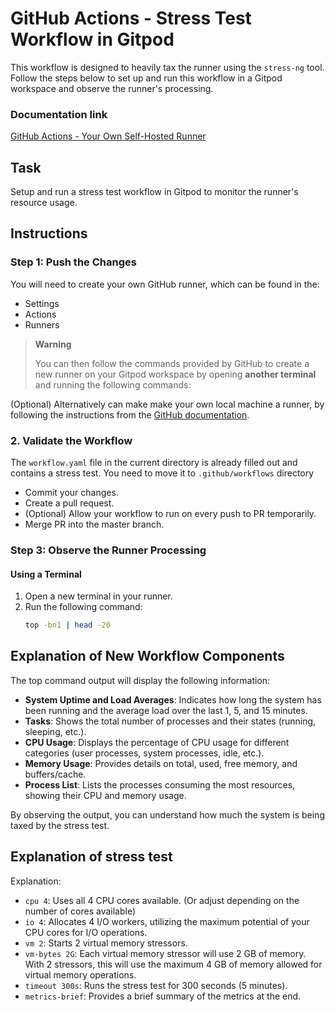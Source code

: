 # GitHub Actions - Stress Test Workflow in Gitpod

This workflow is designed to heavily tax the runner using the `stress-ng` tool. Follow the steps below to set up and run this workflow in a Gitpod workspace and observe the runner's processing.

### Documentation link
[GitHub Actions - Your Own Self-Hosted Runner](https://docs.github.com/en/actions/hosting-your-own-runners/managing-self-hosted-runners/adding-self-hosted-runners)


## Task

Setup and run a stress test workflow in Gitpod to monitor the runner's resource usage.

## Instructions

### Step 1: Push the Changes

You will need to create your own GitHub runner, which can be found in the:
- Settings
- Actions
- Runners

> **Warning** 
>
> You can then follow the commands provided by GitHub to create a new runner on your Gitpod workspace by opening **another terminal** and running the following commands:


(Optional) Alternatively can make make your own local machine a runner, by following the instructions from the [GitHub documentation](https://docs.github.com/en/actions/hosting-your-own-runners/adding-self-hosted-runners).


### 2. Validate the Workflow
The `workflow.yaml` file in the current directory is already filled out and contains a stress test. You need to  move it to `.github/workflows` directory
- Commit your changes.
- Create a pull request.
- (Optional) Allow your workflow to run on every push to PR temporarily.
- Merge PR into the master branch.

### Step 3: Observe the Runner Processing

#### Using a Terminal

1. Open a new terminal in your runner.
2. Run the following command:
    ```bash
    top -bn1 | head -20
    ```

## Explanation of New Workflow Components

The top command output will display the following information:

- **System Uptime and Load Averages**: Indicates how long the system has been running and the average load over the last 1, 5, and 15 minutes.
- **Tasks**: Shows the total number of processes and their states (running, sleeping, etc.).
- **CPU Usage**: Displays the percentage of CPU usage for different categories (user processes, system processes, idle, etc.).
- **Memory Usage**: Provides details on total, used, free memory, and buffers/cache.
- **Process List**: Lists the processes consuming the most resources, showing their CPU and memory usage.

By observing the output, you can understand how much the system is being taxed by the stress test.

## Explanation of stress test

Explanation:
- `cpu 4`: Uses all 4 CPU cores available. (Or adjust depending on the number of cores available)
- `io 4`: Allocates 4 I/O workers, utilizing the maximum potential of your CPU cores for I/O operations.
- `vm 2`: Starts 2 virtual memory stressors.
- `vm-bytes 2G`: Each virtual memory stressor will use 2 GB of memory. With 2 stressors, this will use the maximum 4 GB of memory allowed for virtual memory operations.
- `timeout 300s`: Runs the stress test for 300 seconds (5 minutes).
- `metrics-brief`: Provides a brief summary of the metrics at the end.